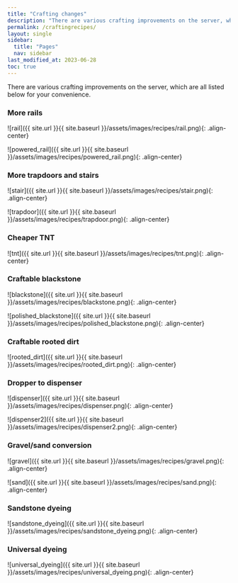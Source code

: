 ```yaml
---
title: "Crafting changes"
description: "There are various crafting improvements on the server, which are all listed here for your convenience."
permalink: /craftingrecipes/
layout: single
sidebar:
  title: "Pages"
  nav: sidebar
last_modified_at: 2023-06-28
toc: true
---
```

There are various crafting improvements on the server, which are all listed below for your convenience.


### More rails
![rail]({{ site.url }}{{ site.baseurl }}/assets/images/recipes/rail.png){: .align-center}

![powered_rail]({{ site.url }}{{ site.baseurl }}/assets/images/recipes/powered_rail.png){: .align-center}

### More trapdoors and stairs

![stair]({{ site.url }}{{ site.baseurl }}/assets/images/recipes/stair.png){: .align-center}

![trapdoor]({{ site.url }}{{ site.baseurl }}/assets/images/recipes/trapdoor.png){: .align-center}

### Cheaper TNT

![tnt]({{ site.url }}{{ site.baseurl }}/assets/images/recipes/tnt.png){: .align-center}

### Craftable blackstone

![blackstone]({{ site.url }}{{ site.baseurl }}/assets/images/recipes/blackstone.png){: .align-center}

![polished_blackstone]({{ site.url }}{{ site.baseurl }}/assets/images/recipes/polished_blackstone.png){: .align-center}

### Craftable rooted dirt

![rooted_dirt]({{ site.url }}{{ site.baseurl }}/assets/images/recipes/rooted_dirt.png){: .align-center}

### Dropper to dispenser

![dispenser]({{ site.url }}{{ site.baseurl }}/assets/images/recipes/dispenser.png){: .align-center}

![dispenser2]({{ site.url }}{{ site.baseurl }}/assets/images/recipes/dispenser2.png){: .align-center}

### Gravel/sand conversion

![gravel]({{ site.url }}{{ site.baseurl }}/assets/images/recipes/gravel.png){: .align-center}

![sand]({{ site.url }}{{ site.baseurl }}/assets/images/recipes/sand.png){: .align-center}

### Sandstone dyeing

![sandstone_dyeing]({{ site.url }}{{ site.baseurl }}/assets/images/recipes/sandstone_dyeing.png){: .align-center}

### Universal dyeing
 
![universal_dyeing]({{ site.url }}{{ site.baseurl }}/assets/images/recipes/universal_dyeing.png){: .align-center}